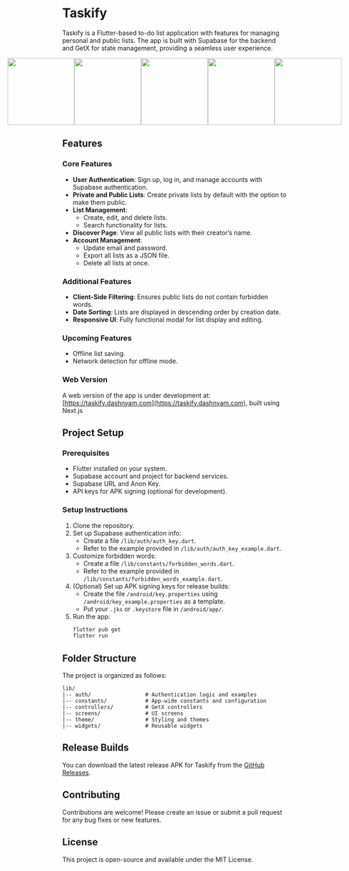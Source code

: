 # Taskify 

Taskify is a Flutter-based to-do list application with features for managing personal and public lists. The app is built with Supabase for the backend and GetX for state management, providing a seamless user experience.

<div style="display:flex;justify-content:center;flex-direction: row;flex-wrap: nowrap;">
  <img src="https://dl.dashnyam.com/taskify_ss/1.webp" width="150" />
  <img src="https://dl.dashnyam.com/taskify_ss/2.webp" width="150" />
  <img src="https://dl.dashnyam.com/taskify_ss/3.webp" width="150" />
  <img src="https://dl.dashnyam.com/taskify_ss/4.webp" width="150" />
  <img src="https://dl.dashnyam.com/taskify_ss/5.webp" width="150" />
</div>

## Features

### Core Features
- **User Authentication**: Sign up, log in, and manage accounts with Supabase authentication.
- **Private and Public Lists**: Create private lists by default with the option to make them public.
- **List Management**:
  - Create, edit, and delete lists.
  - Search functionality for lists.
- **Discover Page**: View all public lists with their creator’s name.
- **Account Management**:
  - Update email and password.
  - Export all lists as a JSON file.
  - Delete all lists at once.

### Additional Features
- **Client-Side Filtering**: Ensures public lists do not contain forbidden words.
- **Date Sorting**: Lists are displayed in descending order by creation date.
- **Responsive UI**: Fully functional modal for list display and editing.

### Upcoming Features
- Offline list saving.
- Network detection for offline mode.

### Web Version
A web version of the app is under development at: [https://taskify.dashnyam.com](https://taskify.dashnyam.com), built using Next.js

## Project Setup

### Prerequisites
- Flutter installed on your system.
- Supabase account and project for backend services.
- Supabase URL and Anon Key.
- API keys for APK signing (optional for development).

### Setup Instructions
1. Clone the repository.
2. Set up Supabase authentication info:
   - Create a file `/lib/auth/auth_key.dart`.
   - Refer to the example provided in `/lib/auth/auth_key_example.dart`.
3. Customize forbidden words:
   - Create a file `/lib/constants/forbidden_words.dart`.
   - Refer to the example provided in `/lib/constants/forbidden_words_example.dart`.
4. (Optional) Set up APK signing keys for release builds:
   - Create the file `/android/key.properties` using `/android/key_example.properties` as a template.
   - Put your `.jks` or `.keystore` file in `/android/app/`.
5. Run the app:
   ```bash
   flutter pub get
   flutter run
   ```

## Folder Structure
The project is organized as follows:

```
lib/
|-- auth/                 # Authentication logic and examples
|-- constants/            # App-wide constants and configuration
|-- controllers/          # GetX controllers
|-- screens/              # UI screens
|-- theme/                # Styling and themes
|-- widgets/              # Reusable widgets
```

## Release Builds
You can download the latest release APK for Taskify from the [GitHub Releases](https://github.com/xicko/taskify/releases).

## Contributing
Contributions are welcome! Please create an issue or submit a pull request for any bug fixes or new features.

## License
This project is open-source and available under the MIT License.

